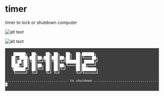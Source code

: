# timer
timer to lock or shutdown computer

![alt text](https://github.com/TobKed/timer/raw/master/Screenshot_choose_window.png "timerchoose_window screenshot")

![alt text](https://github.com/TobKed/timer/raw/master/Screenshot_master.png "timer_master screenshot")

![alt text](https://github.com/TobKed/timer/raw/master/Screenshot.png "timer screenshot")
